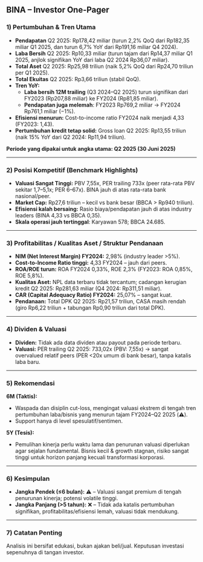 ## BINA – Investor One-Pager

### 1) Pertumbuhan & Tren Utama
- **Pendapatan** Q2 2025: Rp178,42 miliar (turun 2,2% QoQ dari Rp182,35 miliar Q1 2025, dan turun 6,7% YoY dari Rp191,16 miliar Q4 2024).
- **Laba Bersih** Q2 2025: Rp10,33 miliar (turun tajam dari Rp14,37 miliar Q1 2025, anjlok signifikan YoY dari laba Q2 2024 Rp36,07 miliar).
- **Total Aset** Q2 2025: Rp25,98 triliun (naik 5,2% QoQ dari Rp24,70 triliun per Q1 2025).
- **Total Ekuitas** Q2 2025: Rp3,66 triliun (stabil QoQ).
- **Tren YoY:** 
  - **Laba bersih 12M trailing** (Q3 2024–Q2 2025) turun signifikan dari FY2023 (Rp207,88 miliar) ke FY2024 (Rp81,85 miliar).
  - **Pendapatan juga melemah**: FY2023 Rp769,2 miliar → FY2024 Rp761,1 miliar (−1%).
- **Efisiensi menurun:** Cost-to-income ratio FY2024 naik menjadi 4,33 (FY2023: 1,43).
- **Pertumbuhan kredit tetap solid:** Gross loan Q2 2025: Rp13,55 triliun (naik 15% YoY dari Q2 2024: Rp11,94 triliun).

**Periode yang dipakai untuk angka utama: Q2 2025 (30 Juni 2025)**

---

### 2) Posisi Kompetitif (Benchmark Highlights)
- **Valuasi Sangat Tinggi:** PBV 7,55x, PER trailing 733x (peer rata-rata PBV sekitar 1,7–5,1x; PER 6–67x). BINA jauh di atas rata-rata bank nasional/peer.
- **Market Cap:** Rp27,6 triliun – kecil vs bank besar (BBCA > Rp940 triliun).
- **Efisiensi kalah bersaing:** Rasio biaya/pendapatan jauh di atas industry leaders (BINA 4,33 vs BBCA 0,35).
- **Skala operasi jauh tertinggal**: Karyawan 578; BBCA 24.685.

---

### 3) Profitabilitas / Kualitas Aset / Struktur Pendanaan
- **NIM (Net Interest Margin) FY2024:** 2,98% (industry leader >5%).
- **Cost-to-Income Ratio tinggi:** 4,33 FY2024 – jauh dari peers.
- **ROA/ROE turun:** ROA FY2024 0,33%, ROE 2,3% (FY2023: ROA 0,85%, ROE 5,8%).
- **Kualitas Aset:** NPL data terbaru tidak tercantum; cadangan kerugian kredit Q2 2025: Rp281,63 miliar (Q4 2024: Rp311,51 miliar).
- **CAR (Capital Adequacy Ratio) FY2024:** 25,07% – sangat kuat.
- **Pendanaan:** Total DPK Q2 2025: Rp21,57 triliun, CASA masih rendah (giro Rp6,22 triliun + tabungan Rp0,90 triliun dari total DPK).

---

### 4) Dividen & Valuasi
- **Dividen:** Tidak ada data dividen atau payout pada periode terbaru.
- **Valuasi:** PER trailing Q2 2025: 733,02x (PBV: 7,55x) → sangat overvalued relatif peers (PER &lt;20x umum di bank besar), tanpa katalis laba baru.

---

### 5) Rekomendasi
**6M (Taktis):**  
- Waspada dan disiplin cut-loss, mengingat valuasi ekstrem di tengah tren pertumbuhan laba/bisnis yang menurun tajam FY2024–Q2 2025 (⚠️).
- Support hanya di level spesulatif/sentimen.

**5Y (Tesis):**  
- Pemulihan kinerja perlu waktu lama dan penurunan valuasi diperlukan agar sejalan fundamental. Bisnis kecil & growth stagnan, risiko sangat tinggi untuk horizon panjang kecuali transformasi korporasi. 

---

### 6) Kesimpulan
- **Jangka Pendek (≤6 bulan):** ⚠️ – Valuasi sangat premium di tengah penurunan kinerja; potensi volatile tinggi.
- **Jangka Panjang (>5 tahun):** ❌ – Tidak ada katalis pertumbuhan signifikan, profitabilitas/efisiensi lemah, valuasi tidak mendukung.

---

### 7) Catatan Penting
Analisis ini bersifat edukasi, bukan ajakan beli/jual. Keputusan investasi sepenuhnya di tangan investor.